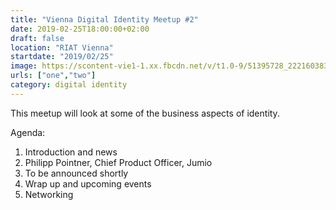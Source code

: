 ```yaml
---
title: "Vienna Digital Identity Meetup #2"
date: 2019-02-25T18:00:00+02:00
draft: false
location: "RIAT Vienna"
startdate: "2019/02/25"
image: https://scontent-vie1-1.xx.fbcdn.net/v/t1.0-9/51395728_2221603837902240_287864560902209536_o.jpg?_nc_cat=109&_nc_sid=b386c4&_nc_ohc=irHJVh-u8DkAX8pI2-N&_nc_ht=scontent-vie1-1.xx&oh=479b044afb9f08c8a5f536ead36c29c4&oe=5F77B4C6
urls: ["one","two"]
category: digital identity
---
```


This meetup will look at some of the business aspects of identity.

Agenda:

1. Introduction and news
2. Philipp Pointner, Chief Product Officer, Jumio
3. To be announced shortly
4. Wrap up and upcoming events
5. Networking
